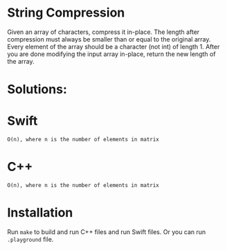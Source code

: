 # String Compression
 Given an array of characters, compress it in-place.
 The length after compression must always be smaller than or equal to the original array.
 Every element of the array should be a character (not int) of length 1.
 After you are done modifying the input array in-place, return the new length of the array.


# Solutions:

# Swift
```
O(n), where n is the number of elements in matrix
```
# C++
```
O(n), where n is the number of elements in matrix
```

# Installation
Run `make` to build and run C++ files and run Swift files. Or you can run `.playground` file.
